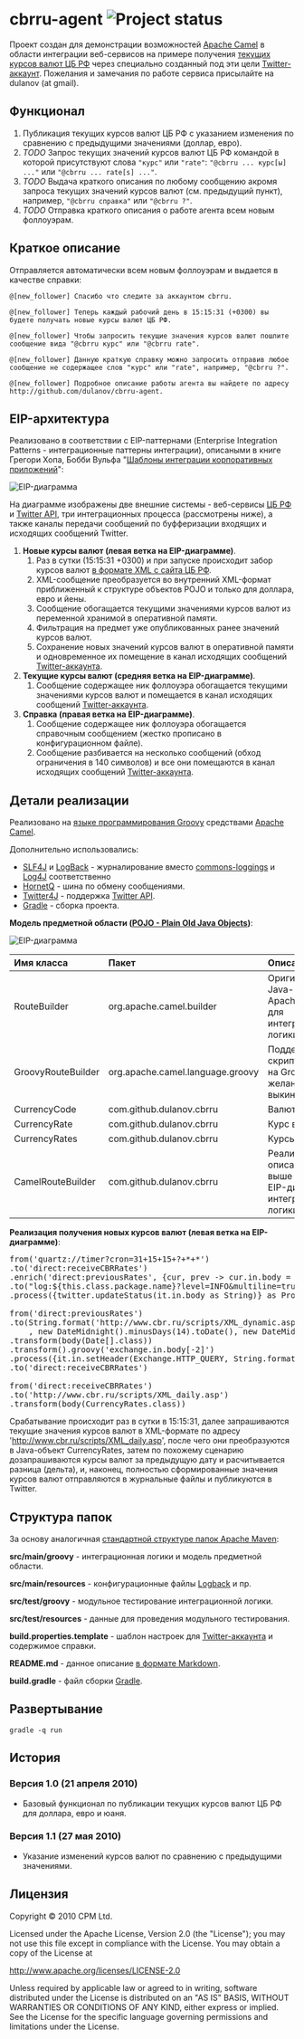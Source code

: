 cbrru-agent ![Project status](http://stillmaintained.com/dulanov/cbrru-agent.png)
=======

Проект создан для демонстрации возможностей [Apache Camel](http://camel.apache.org) в области интеграции веб-сервисов на примере получения [текущих курсов валют ЦБ РФ](http://www.cbr.ru/scripts/root.asp) через специально созданный под эти цели [Twitter-аккаунт](http://twitter.com/cbrru). Пожелания и замечания по работе сервиса присылайте на dulanov (at gmail).

Функционал
-----------------

1. Публикация текущих курсов валют ЦБ РФ с указанием изменения по сравнению с предыдущими значениями (доллар, евро).
2. *TODO* Запрос текущих значений курсов валют ЦБ РФ командой в которой присутствуют слова `"курс"` или `"rate"`: `"@cbrru ... курс[ы] ..."` или `"@cbrru ... rate[s] ..."`.
3. *TODO* Выдача краткого описания по любому сообщению акромя запроса текущих значений курсов валют (см. предыдущий пункт), например, `"@cbrru справка"` или `"@cbrru ?"`.
4. *TODO* Отправка краткого описания о работе агента всем новым фоллоуэрам.

Краткое описание
-------------------------

Отправляется автоматически всем новым фоллоуэрам и выдается в качестве справки:

`@[new_follower] Спасибо что следите за аккаунтом cbrru.`

`@[new_follower] Теперь каждый рабочий день в 15:15:31 (+0300) вы будете получать новые курсы валют ЦБ РФ.`

`@[new_follower] Чтобы запросить текущие значения курсов валют пошлите сообщение вида "@cbrru курс" или "@cbrru rate".` 

`@[new_follower] Данную краткую справку можно запросить отправив любое сообщение не содержащее слов "курс" или "rate", например, "@cbrru ?".`

`@[new_follower] Подробное описание работы агента вы найдете по адресу http://github.com/dulanov/cbrru-agent.`

EIP-архитектура
-----------------------

Реализовано в соответствии с EIP-паттернами (Enterprise Integration Patterns - интеграционные паттерны интеграции), описаными в книге Грегори Хопа, Бобби Вульфа "[Шаблоны интеграции корпоративных приложений](http://www.ozon.ru/context/detail/id/3083192/)":

![EIP-диаграмма](http://github.com/dulanov/cbrru-agent/raw/master/images/eip-architecture.png)

На диаграмме изображены две внешние системы - веб-сервисы [ЦБ РФ](http://www.cbr.ru/scripts/root.asp) и [Twitter API](http://apiwiki.twitter.com/Twitter-API-Documentation), три интеграционных процесса (рассмотрены ниже), а также каналы передачи сообщений по буфферизации входящих и исходящих сообщений Twitter.

1. **Новые курсы валют (левая ветка на EIP-диаграмме)**.
	1. Раз в сутки (15:15:31 +0300) и при запуске происходит забор курсов валют [в формате XML с сайта ЦБ РФ](http://www.cbr.ru/scripts/Root.asp?Prtid=SXML).
	2. XML-сообщение преобразуется во внутренний XML-формат приближенный к структуре объектов POJO и только для доллара, евро и йены.
	3. Сообщение обогащается текущими значениями курсов валют из переменной хранимой в оперативной памяти.
	4. Фильтрация на предмет уже опубликованных ранее значений курсов валют.
	5. Сохранение новых значений курсов валют в оперативной памяти и одновременное их помещение в канал исходящих сообщений [Twitter-аккаунта](http://twitter.com/cbrru).
2. **Текущие курсы валют (средняя ветка на EIP-диаграмме)**.
	1. Сообщение содержащее ник фоллоуэра обогащается текущими значениями курсов валют и помещается в канал исходящих сообщений [Twitter-аккаунта](http://twitter.com/cbrru).
3. **Справка (правая ветка на EIP-диаграмме)**.
	1. Сообщение содержащее ник фоллоуэра обогащается справочным сообщением (жестко прописано в конфигурационном файле).
	2. Сообщение разбивается на несколько сообщений (обход ограничения в 140 символов) и все они помещаются в канал исходящих сообщений [Twitter-аккаунта](http://twitter.com/cbrru).

Детали реализации
---------------------------

Реализовано на [языке программирования Groovy](http://groovy.codehaus.org/) средствами [Apache Camel](http://camel.apache.org).

Дополнительно использовались:

* [SLF4J](http://www.slf4j.org) и [LogBack](http://logback.qos.ch) - журналирование вместо [commons-loggings](http://commons.apache.org/logging/) и [Log4J](http://logging.apache.org/log4j/) соответственно
* [HornetQ](http://www.jboss.org/hornetq) - шина по обмену сообщениями.
* [Twitter4J](http://twitter4j.org) - поддержка [Twitter API](http://apiwiki.twitter.com/Twitter-API-Documentation).
* [Gradle](http://www.gradle.org) - сборка проекта.

**Модель предметной области ([POJO - Plain Old Java Objects](http://ru.wikipedia.org/wiki/POJO))**:

![EIP-диаграмма](http://github.com/dulanov/cbrru-agent/raw/master/images/classdiagram.png)

| Имя класса | Пакет | Описание |
|:----------------|:----------|:-------------|
| RouteBuilder | org.apache.camel.builder | Оригинальный Java-класс Apache Camel для интеграцинной логики
| GroovyRouteBuilder | org.apache.camel.language.groovy | Поддержка скриптования на Groovy (при желании можно выкинуть)
| CurrencyCode | com.github.dulanov.cbrru | Валюта
| CurrencyRate | com.github.dulanov.cbrru | Курс валюты
| CurrencyRates | com.github.dulanov.cbrru | Курсы валют
| CamelRouteBuilder | com.github.dulanov.cbrru | Реализация описанной выше в виде EIP-диаграммы интеграционной логики

**Реализация получения новых курсов валют (левая ветка на EIP-диаграмме)**:

<pre>
from('quartz://timer?cron=31+15+15+?+*+*')
.to('direct:receiveCBRRates')
.enrich('direct:previousRates', {cur, prev -> cur.in.body = cur.in.body.withPrevious(prev.in.body) ; cur} as AggregationStrategy)
.to("log:${this.class.package.name}?level=INFO&multiline=true")
.process({twitter.updateStatus(it.in.body as String)} as Processor)

from('direct:previousRates')
.to(String.format('http://www.cbr.ru/scripts/XML_dynamic.asp?date_req1=%1$td/%1$tm/%1$tY&date_req2=%2$td/%2$tm/%2$tY&VAL_NM_RQ=R01235'
    , new DateMidnight().minusDays(14).toDate(), new DateMidnight().plusDays(1).toDate()))
.transform(body(Date[].class))
.transform().groovy('exchange.in.body[-2]')
.process({it.in.setHeader(Exchange.HTTP_QUERY, String.format('date_req=%1$td/%1$tm/%1$tY', it.in.body))} as Processor)
.to('direct:receiveCBRRates')

from('direct:receiveCBRRates')
.to('http://www.cbr.ru/scripts/XML_daily.asp')
.transform(body(CurrencyRates.class))
</pre>

Срабатывание происходит раз в сутки в 15:15:31, далее запрашиваются текущие значения курсов валют в XML-формате по адресу 'http://www.cbr.ru/scripts/XML_daily.asp', после чего они преобразуются в Java-объект CurrencyRates, затем по похожему сценарию дозапрашиваются курсы валют за предыдущую дату и расчитывается разница (дельта), и, наконец, полностью сформированные значения курсов валют отправляются в журнальные файлы и публикуются в Twitter.

Структура папок
-----------------------

За основу аналогичная [стандартной структуре папок Apache Maven](http://maven.apache.org/guides/introduction/introduction-to-the-standard-directory-layout.html):

**src/main/groovy** - интеграционная логики и модель предметной области.

**src/main/resources** - конфигурационные файлы [Logback](http://logback.qos.ch) и пр.

**src/test/groovy** - модульное тестирование интеграционной логики.

**src/test/resources** - данные для проведения модульного тестирования.

**build.properties.template** - шаблон настроек для [Twitter-аккаунта](http://twitter.com/cbrru) и содержимое справки.

**README.md** - данное описание [в формате Markdown](http://daringfireball.net/projects/markdown/syntax).

**build.gradle** - файл сборки [Gradle](http://www.gradle.org).

Развертывание
---------------------

`gradle -q run`

История
------------

### Версия 1.0 (21 апреля 2010)

* Базовый функционал по публикации текущих курсов валют ЦБ РФ для доллара, евро и юаня.

### Версия 1.1 (27 мая 2010)

* Указание изменений курсов валют по сравнению с предыдущими значениями.

Лицензия
-------------

Copyright © 2010 CPM Ltd.

Licensed under the Apache License, Version 2.0 (the "License"); you may not use this file except in compliance with the License. You may obtain a copy of the License at

<http://www.apache.org/licenses/LICENSE-2.0>

Unless required by applicable law or agreed to in writing, software distributed under the License is distributed on an "AS IS" BASIS, WITHOUT WARRANTIES OR CONDITIONS OF ANY KIND, either express or implied. See the License for the specific language governing permissions and limitations under the License. 
